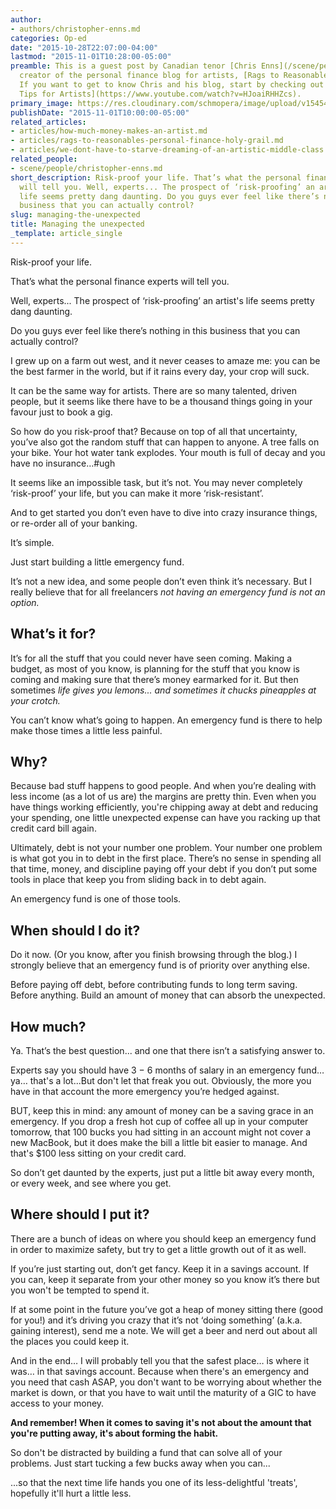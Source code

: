 ```yaml
---
author:
- authors/christopher-enns.md
categories: Op-ed
date: "2015-10-28T22:07:00-04:00"
lastmod: "2015-11-01T10:28:00-05:00"
preamble: This is a guest post by Canadian tenor [Chris Enns](/scene/people/christopher-enns/),
  creator of the personal finance blog for artists, [Rags to Reasonable](http://www.ragstoreasonable.com/).
  If you want to get to know Chris and his blog, start by checking out his [5 Money
  Tips for Artists](https://www.youtube.com/watch?v=HJoaiRHHZcs).
primary_image: https://res.cloudinary.com/schmopera/image/upload/v1545409169/media/webhook-uploads/1446084530034/15-10-29---Enns-Post.jpg.jpg
publishDate: "2015-11-01T10:00:00-05:00"
related_articles:
- articles/how-much-money-makes-an-artist.md
- articles/rags-to-reasonables-personal-finance-holy-grail.md
- articles/we-dont-have-to-starve-dreaming-of-an-artistic-middle-class.md
related_people:
- scene/people/christopher-enns.md
short_description: Risk-proof your life. That’s what the personal finance experts
  will tell you. Well, experts... The prospect of ‘risk-proofing’ an artist&#039;s
  life seems pretty dang daunting. Do you guys ever feel like there’s nothing in this
  business that you can actually control?
slug: managing-the-unexpected
title: Managing the unexpected
_template: article_single
---
```


Risk-proof your life.

That’s what the personal finance experts will tell you.

Well, experts... The prospect of ‘risk-proofing’ an artist's life seems pretty dang daunting.

Do you guys ever feel like there’s nothing in this business that you can actually control?

I grew up on a farm out west, and it never ceases to amaze me: you can be the best farmer in the world, but if it rains every day, your crop will suck.

It can be the same way for artists. There are so many talented, driven people, but it seems like there have to be a thousand things going in your favour just to book a gig.

So how do you risk-proof that? Because on top of all that uncertainty, you’ve also got the random stuff that can happen to anyone. A tree falls on your bike. Your hot water tank explodes. Your mouth is full of decay and you have no insurance…#ugh

It seems like an impossible task, but it’s not. You may never completely ‘risk-proof’ your life, but you can make it more ‘risk-resistant’.

And to get started you don’t even have to dive into crazy insurance things, or re-order all of your banking.

It’s simple.

Just start building a little emergency fund.

It’s not a new idea, and some people don’t even think it’s necessary. But I really believe that for all freelancers *not having an emergency fund is not an option.*

## What’s it for?

It’s for all the stuff that you could never have seen coming. Making a budget, as most of you know, is planning for the stuff that you know is coming and making sure that there’s money earmarked for it. But then sometimes *life gives you lemons... and sometimes it chucks pineapples at your crotch.*

You can’t know what’s going to happen. An emergency fund is there to help make those times a little less painful.

## Why?

Because bad stuff happens to good people. And when you’re dealing with less income (as a lot of us are) the margins are pretty thin. Even when you have things working efficiently, you're chipping away at debt and reducing your spending, one little unexpected expense can have you racking up that credit card bill again.

Ultimately, debt is not your number one problem. Your number one problem is what got you in to debt in the first place. There’s no sense in spending all that time, money, and discipline paying off your debt if you don’t put some tools in place that keep you from sliding back in to debt again.

An emergency fund is one of those tools.

## When should I do it?

Do it now. (Or you know, after you finish browsing through the blog.) I strongly believe that an emergency fund is of priority over anything else.

Before paying off debt, before contributing funds to long term saving. Before anything. Build an amount of money that can absorb the unexpected.

## How much?

Ya. That’s the best question... and one that there isn’t a satisfying answer to.

Experts say you should have 3 − 6 months of salary in an emergency fund… ya… that's a lot...But don't let that freak you out. Obviously, the more you have in that account the more emergency you’re hedged against.

BUT, keep this in mind: any amount of money can be a saving grace in an emergency. If you drop a fresh hot cup of coffee all up in your computer tomorrow, that 100 bucks you had sitting in an account might not cover a new MacBook, but it does make the bill a little bit easier to manage. And that's $100 less sitting on your credit card.

So don’t get daunted by the experts, just put a little bit away every month, or every week, and see where you get.

## Where should I put it?

There are a bunch of ideas on where you should keep an emergency fund in order to maximize safety, but try to get a little growth out of it as well.

If you’re just starting out, don’t get fancy. Keep it in a savings account. If you can, keep it separate from your other money so you know it’s there but you won't be tempted to spend it.

If at some point in the future you’ve got a heap of money sitting there (good for you!) and it’s driving you crazy that it’s not ‘doing something’ (a.k.a. gaining interest), send me a note. We will get a beer and nerd out about all the places you could keep it.

And in the end… I will probably tell you that the safest place… is where it was… in that savings account. Because when there's an emergency and you need that cash ASAP, you don't want to be worrying about whether the market is down, or that you have to wait until the maturity of a GIC to have access to your money.

**And remember! When it comes to saving it's not about the amount that you're putting away, it's about forming the habit.**

So don't be distracted by building a fund that can solve all of your problems. Just start tucking a few bucks away when you can...

...so that the next time life hands you one of its less-delightful 'treats', hopefully it'll hurt a little less.

